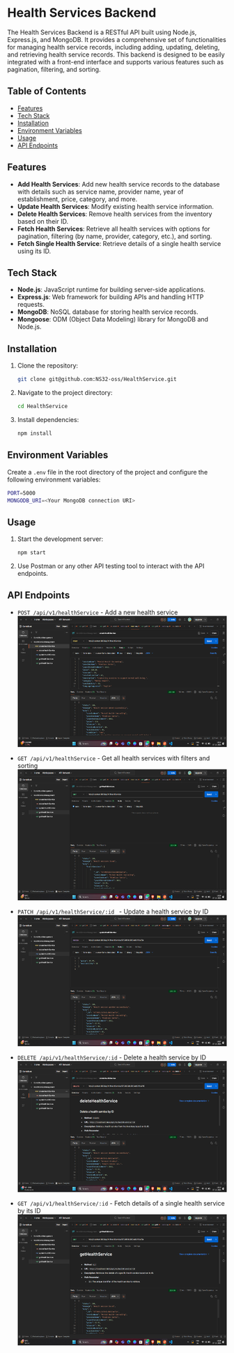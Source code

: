 # Health Services Backend

The Health Services Backend is a RESTful API built using Node.js, Express.js, and MongoDB. It provides a comprehensive set of functionalities for managing health service records, including adding, updating, deleting, and retrieving health service records. This backend is designed to be easily integrated with a front-end interface and supports various features such as pagination, filtering, and sorting.

## Table of Contents

- [Features](#features)
- [Tech Stack](#tech-stack)
- [Installation](#installation)
- [Environment Variables](#environment-variables)
- [Usage](#usage)
- [API Endpoints](#api-endpoints)

## Features

- **Add Health Services**: Add new health service records to the database with details such as service name, provider name, year of establishment, price, category, and more.
- **Update Health Services**: Modify existing health service information.
- **Delete Health Services**: Remove health services from the inventory based on their ID.
- **Fetch Health Services**: Retrieve all health services with options for pagination, filtering (by name, provider, category, etc.), and sorting.
- **Fetch Single Health Service**: Retrieve details of a single health service using its ID.

## Tech Stack

- **Node.js**: JavaScript runtime for building server-side applications.
- **Express.js**: Web framework for building APIs and handling HTTP requests.
- **MongoDB**: NoSQL database for storing health service records.
- **Mongoose**: ODM (Object Data Modeling) library for MongoDB and Node.js.

## Installation

1. Clone the repository:

   ```bash
   git clone git@github.com:NS32-oss/HealthService.git

   ```

2. Navigate to the project directory:
   ```bash
   cd HealthService
   ```
3. Install dependencies:
   ```bash
   npm install
   ```

## Environment Variables

Create a `.env` file in the root directory of the project and configure the following environment variables:

```bash
PORT=5000
MONGODB_URI=<Your MongoDB connection URI>
```

## Usage

1. Start the development server:
   ```bash
   npm start
   ```
2. Use Postman or any other API testing tool to interact with the API endpoints.

## API Endpoints

- `POST /api/v1/healthService` - Add a new health service
  <img src="src\Images\createService.png" alt="" height="300" />

- `GET /api/v1/healthService` - Get all health services with filters and sorting
  <img src="src\Images\getServices.png" alt="" height="300" />

- `PATCH /api/v1/healthService/:id ` - Update a health service by ID
  <img src="src\Images\updateService.png" alt="" height="300" />

- `DELETE /api/v1/healthService/:id` - Delete a health service by ID
  <img src="src\Images\deleteService.png" alt="" height="300" />

- `GET /api/v1/healthService/:id` - Fetch details of a single health service by its ID
  <img src="src\Images\getService.png" alt="" height="300" />
